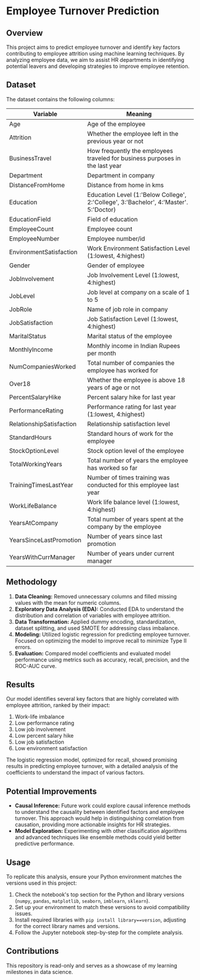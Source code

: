 # Employee Turnover Prediction

## Overview

This project aims to predict employee turnover and identify key factors contributing to employee attrition using machine learning techniques. By analyzing employee data, we aim to assist HR departments in identifying potential leavers and developing strategies to improve employee retention.

## Dataset

The dataset contains the following columns:

| Variable                | Meaning                                               |
|-------------------------|-------------------------------------------------------|
| Age                     | Age of the employee                                   |
| Attrition               | Whether the employee left in the previous year or not |
| BusinessTravel          | How frequently the employees traveled for business purposes in the last year |
| Department              | Department in company                                 |
| DistanceFromHome        | Distance from home in kms                             |
| Education               | Education Level (1:'Below College', 2:'College', 3:'Bachelor', 4:'Master'. 5:'Doctor) |
| EducationField          | Field of education                                    |
| EmployeeCount           | Employee count                                        |
| EmployeeNumber          | Employee number/id                                    |
| EnvironmentSatisfaction | Work Environment Satisfaction Level (1:lowest, 4:highest) |
| Gender                  | Gender of employee                                    |
| JobInvolvement          | Job Involvement Level (1:lowest, 4:highest)           |
| JobLevel                | Job level at company on a scale of 1 to 5             |
| JobRole                 | Name of job role in company                           |
| JobSatisfaction         | Job Satisfaction Level (1:lowest, 4:highest)          |
| MaritalStatus           | Marital status of the employee                        |
| MonthlyIncome           | Monthly income in Indian Rupees per month             |
| NumCompaniesWorked      | Total number of companies the employee has worked for |
| Over18                  | Whether the employee is above 18 years of age or not  |
| PercentSalaryHike       | Percent salary hike for last year                     |
| PerformanceRating       | Performance rating for last year (1:lowest, 4:highest) |
| RelationshipSatisfaction| Relationship satisfaction level                       |
| StandardHours           | Standard hours of work for the employee               |
| StockOptionLevel        | Stock option level of the employee                    |
| TotalWorkingYears       | Total number of years the employee has worked so far  |
| TrainingTimesLastYear   | Number of times training was conducted for this employee last year |
| WorkLifeBalance         | Work life balance level (1:lowest, 4:highest)         |
| YearsAtCompany          | Total number of years spent at the company by the employee |
| YearsSinceLastPromotion | Number of years since last promotion                  |
| YearsWithCurrManager    | Number of years under current manager                 |

## Methodology

1. **Data Cleaning:** Removed unnecessary columns and filled missing values with the mean for numeric columns.
2. **Exploratory Data Analysis (EDA):** Conducted EDA to understand the distribution and correlation of variables with employee attrition.
3. **Data Transformation:** Applied dummy encoding, standardization, dataset splitting, and used SMOTE for addressing class imbalance.
4. **Modeling:** Utilized logistic regression for predicting employee turnover. Focused on optimizing the model to improve recall to minimize Type II errors.
5. **Evaluation:** Compared model coefficients and evaluated model performance using metrics such as accuracy, recall, precision, and the ROC-AUC curve. 

## Results

Our model identifies several key factors that are highly correlated with employee attrition, ranked by their impact:

1. Work-life imbalance
2. Low performance rating
3. Low job involvement
4. Low percent salary hike
5. Low job satisfaction
6. Low environment satisfaction

The logistic regression model, optimized for recall, showed promising results in predicting employee turnover, with a detailed analysis of the coefficients to understand the impact of various factors.

## Potential Improvements

- **Causal Inference:** Future work could explore causal inference methods to understand the causality between identified factors and employee turnover. This approach would help in distinguishing correlation from causation, providing more actionable insights for HR strategies.
- **Model Exploration:** Experimenting with other classification algorithms and advanced techniques like ensemble methods could yield better predictive performance.

## Usage

To replicate this analysis, ensure your Python environment matches the versions used in this project:

1. Check the notebook's top section for the Python and library versions (`numpy`, `pandas`, `matplotlib`, `seaborn`, `imblearn`, `sklearn`).
2. Set up your environment to match these versions to avoid compatibility issues.
3. Install required libraries with `pip install library==version`, adjusting for the correct library names and versions.
4. Follow the Jupyter notebook step-by-step for the complete analysis.

## Contributions

This repository is read-only and serves as a showcase of my learning milestones in data science.